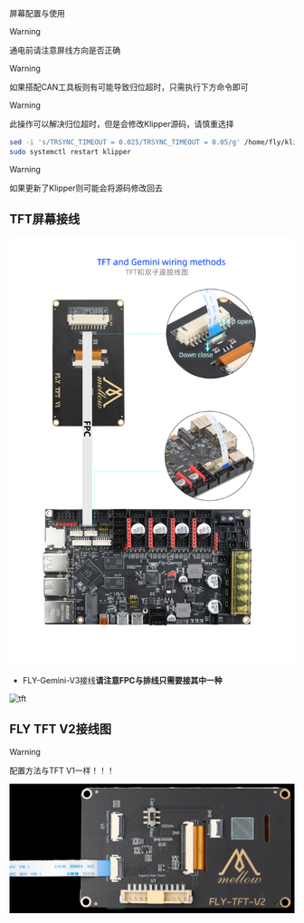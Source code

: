 屏幕配置与使用

>[!WARNING]
>通电前请注意屏线方向是否正确

>[!WARNING]
>如果搭配CAN工具板则有可能导致归位超时，只需执行下方命令即可

>[!WARNING]
>此操作可以解决归位超时，但是会修改Klipper源码，请慎重选择

```bash
sed -i 's/TRSYNC_TIMEOUT = 0.025/TRSYNC_TIMEOUT = 0.05/g' /home/fly/klipper/klippy/mcu.py 
sudo systemctl restart klipper
```

> [!WARNING]
> 如果更新了Klipper则可能会将源码修改回去

## TFT屏幕接线

![tft](../../images/boards/fly_gemini_v3/10-2.jpg)

* FLY-Gemini-V3接线**请注意FPC与排线只需要接其中一种**

![tft](../../images/screen/v2.png)

## FLY TFT V2接线图

> [!Warning]
>
> 配置方法与TFT V1一样！！！



![pi-v2](../../images/adv/tftv2.jpg)
